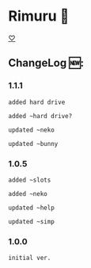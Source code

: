 # Rimuru 👾
[♡](https://top.gg/bot/841573836445188136)

## ChangeLog 🆕:

### 1.1.1

`added hard drive`

`added ~hard drive?`

`updated ~neko`

`updated ~bunny`

### 1.0.5

`added ~slots`

`added ~neko`

`updated ~help`

`updated ~simp`

### 1.0.0

`initial ver.`
